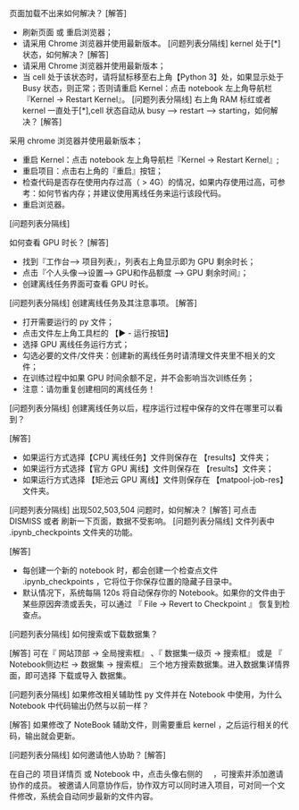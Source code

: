 

页面加载不出来如何解决？
[解答]
+ 刷新页面 或 重启浏览器；
+ 请采用 Chrome 浏览器并使用最新版本。
[问题列表分隔线] 
kernel 处于[*] 状态，如何解决？
[解答]
+ 请采用 Chrome 浏览器并使用最新版本；
+ 当 cell 处于该状态时，请将鼠标移至右上角【Python 3】处，如果显示处于 Busy 状态，则正常；否则请重启 Kernel：点击 notebook 左上角导航栏 『Kernel -> Restart Kernel』。
[问题列表分隔线] 
右上角 RAM 标红或者 kernel 一直处于[*],cell 状态自动从 busy --> restart --> starting，如何解决？
[解答]

采用 chrome 浏览器并使用最新版本；
+ 重启 Kernel：点击 notebook 左上角导航栏『Kernel -> Restart Kernel』;
+ 重启项目：点击右上角的『重启』按钮；
+ 检查代码是否存在使用内存过高（ > 4G）的情况，如果内存使用过高，可参考：如何节省内存；并建议使用离线任务来运行该段代码。
+ 重启浏览器。

[问题列表分隔线] 
       
如何查看 GPU 时长？
[解答]

+ 找到『工作台--> 项目列表』，列表右上角显示即为 GPU 剩余时长；
+ 点击『个人头像-->设置--> GPU和作品额度 --> GPU 剩余时间』；
+ 创建离线任务界面可查看 GPU 时长。

[问题列表分隔线] 
创建离线任务及其注意事项。
[解答]

+ 打开需要运行的 py 文件；
+ 点击文件左上角工具栏的 【▶ - 运行按钮】
+ 选择 GPU 离线任务运行方式；
+ 勾选必要的文件/文件夹：创建新的离线任务时请清理文件夹里不相关的文件；
+ 在训练过程中如果 GPU 时间余额不足，并不会影响当次训练任务；
+ 注意：请勿重复创建相同的离线任务！

[问题列表分隔线] 
创建离线任务以后，程序运行过程中保存的文件在哪里可以看到？

[解答]
+ 如果运行方式选择【CPU 离线任务】文件则保存在 【results】文件夹；
+ 如果运行方式选择【官方 GPU 离线】文件则保存在 【results】文件夹；
+ 如果运行方式选择 【矩池云 GPU 离线】文件则保存在 【matpool-job-res】文件夹。

[问题列表分隔线] 
出现502,503,504 问题时，如何解决？
[解答]
可点击 DISMISS 或者 刷新一下页面，数据不受影响。
[问题列表分隔线] 
文件列表中 .ipynb_checkpoints 文件夹的功能。

[解答]

+ 每创建一个新的 notebook 时，都会创建一个检查点文件 .ipynb_checkpoints ，它将位于你保存位置的隐藏子目录中。
+ 默认情况下，系统每隔 120s 将自动保存你的 Notebook。如果你的文件由于某些原因奔溃或丢失，可以通过 『 File -> Revert to Checkpoint 』 恢复到检查点。

[问题列表分隔线] 
如何搜索或下载数据集？

[解答]
可在『 网站顶部 -> 全局搜索框』 、『 数据集一级页 -> 搜索框』 或是 『 Notebook侧边栏 -> 数据集 -> 搜索框』 三个地方搜索数据集。进入数据集详情界面，即可选择 下载或导入 数据集。

[问题列表分隔线] 
如果修改相关辅助性 py 文件并在 Notebook 中使用，为什么 Notebook 中代码输出仍然与以前一样？

[解答]
如果修改了 NoteBook 辅助文件，则需要重启 kernel ，之后运行相关的代码，输出就会更新。

[问题列表分隔线] 
如何邀请他人协助？
[解答]

在自己的 项目详情页 或 Notebook 中，点击头像右侧的 <img src="https://mo-imgs.momodel.cn/%E6%8F%92%E5%85%A5.png" style="margin-bottom: 4px" width="15" alt="">，可搜索并添加邀请协作的成员。
被邀请人同意协作后，协作双方可以同时进入项目，可对同一个文件修改，系统会自动同步最新的文件内容。
